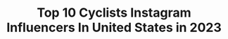 ---
title: Top 10 Cyclists Instagram Influencers In United States in 2023
description: >-
  Find top cyclists Instagram influencers in United States in 2023. Most popular hashtags: #cycling #tuesday #photography.
platform: Instagram
hits: 179
text_top: Analyze the best Instagram profiles on inBeat.
text_bottom: Our platform aggregates 179 Instagram influencers like this in United States for you to pitch.
profiles:
  - username: "woutvanaert"
    fullname: >-
      Wout van Aert
    bio: >-
      💍 Sarah 🚴‍♂️ Cyclist @jumbovisma_road 🚀 @RedBullBE athlete #GivesYouWings ✌🏼 Godfather of @towalkagain 🗣 'Stilstaan is achteruitgaan' #All4Goolie
    location: "United States"
    followers: 375307
    engagement: 1308
    commentsToLikes: 0.014181
    id: ck0tw2nspdr8w0i192v7k3gis
    verified: true
    hashtags: "#samenwinnen, #comeback, #corona, #socialdistancing"
  - username: "dr.gunnarsdottir"
    fullname: >-
      Cyclist & Psychologist
    bio: >-
      Cyclist 🚴🏻‍♀️ | Researcher | Psychologist 🤓| @hincapiesports @maurten_official @tifosioptics @irwincycling 📩 dr.gunnarsdottir@gmail.com
    location: "United States"
    followers: 41822
    engagement: 289
    commentsToLikes: 0.040546
    id: ckaou127pybqy0i78lm16az2e
    verified: false
    hashtags: "#active, #fitlife, #cyclinglife, #icelandisopen"
  - username: "lukerowe1990"
    fullname: >-
      Luke Rowe
    bio: >-
      Cyclist Team Ineos ! Mega 👌🏻
    location: "United States"
    followers: 77075
    engagement: 821
    commentsToLikes: 0.008056
    id: ck55p0bzi9jc20i119tnk9ell
    verified: true
    hashtags: "#gutter, #waffles"
  - username: "zack_knudsen"
    fullname: >-
      z a c k | k n u d s e n
    bio: >-
      photog. husband. friend. son. brother. cat dad. husker vol. cyclist. • 📸 Sony A7iii • Canon AE-1 • 📍Nashville - quarantined
    location: "United States"
    followers: 5390
    engagement: 729
    commentsToLikes: 0.088892
    id: ck5hpivm1rg1k0i11f4t23vhq
    verified: false
    hashtags: "#natgeoyourshot, #shows, #nashville, #usa"
  - username: "lawsoncraddock"
    fullname: >-
      Lawson Craddock
    bio: >-
      Professional Cyclist for EF Education First Texas Forever
    location: "United States"
    followers: 33506
    engagement: 653
    commentsToLikes: 0.013765
    id: ck0w5x8ry5vs40i19icr7dy6i
    verified: false
    hashtags: "#channel71, #choosecycling, #duckpower"
  - username: "king_iz"
    fullname: >-
      Isabel King
    bio: >-
      D1 soccer-> trading floor-> business school-> pro triathlete-> cyclist? Sure. Why not?? Ride bikes hard. Smile as much as possible. Wear orange. 🧡🚲⚡️
    location: "United States"
    followers: 6637
    engagement: 1297
    commentsToLikes: 0.051325
    id: ckaownu5i9nre0i78jt33ckl0
    verified: false
    hashtags: "#climbmountains, #gofastdontdie, #staysilly, #thankful"
  - username: "tejayvangarderen"
    fullname: >-
      Tejay van Garderen
    bio: >-
      Cyclist for EF Education First. Sports fan (Love my Denver Broncos and Nuggets). Father of 2 amazing girls.
    location: "United States"
    followers: 18179
    engagement: 663
    commentsToLikes: 0.015312
    id: ck14giz1e5go20i19lp9mow6p
    verified: false
    hashtags: "#wellness, #zoom, #socialdistancing, #vittoria"
  - username: "ayesuppose"
    fullname: >-
      Ayesha Rosena Anna McGowan 🦊
    bio: >-
      Pro Road Cyclist for Liv Racing | Advocate for better representation for POC in the bike industry. #AQuickBrownFox #RepresentationMatters #LivRacing
    location: "United States"
    followers: 31226
    engagement: 516
    commentsToLikes: 0.013876
    id: ck5q09xud4z170i11xtmpdi8a
    verified: false
    hashtags: "#aquickbrownfox, #sponsored, #representationmatters, #theblackfoxes"
  - username: "ryanatkinsdiet"
    fullname: >-
      Ryan Atkins
    bio: >-
      Canadian 🇨🇦 Runner, climber, cyclist, OCR athlete, World Champion. Passionate about being outside and pushing myself.
    location: "United States"
    followers: 46362
    engagement: 319
    commentsToLikes: 0.015911
    id: ck5hghoqo2tn20i11zzk46jmi
    verified: false
    hashtags: "#goldentrailchampionship, #battleofthefittest, #spartan, #spartanpro"
  - username: "datpielife"
    fullname: >-
      DPKxPIE
    bio: >-
      PADRE HUSBAND LA BASED PHOTOGRAPHER SOMETIME CYCLIST WANNABE CAR ENTHUSIAST BOOKING DM OR EMAIL ME. DPKXPIE@GMAIL.COM
    location: "United States"
    followers: 5876
    engagement: 787
    commentsToLikes: 0.026028
    id: ck55n1g1i59ws0i11yo2s56eq
    verified: false
    hashtags: "#kookt"
---